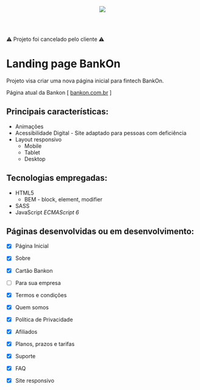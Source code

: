 <p align="center"><img display="block" src="https://i.ibb.co/TmgfPh4/v09-banco-Online-horizontal-shadow.png"></p>


<br>
<br>

:warning: Projeto foi cancelado pelo cliente :warning:

# Landing page BankOn

Projeto visa criar uma nova página inicial para fintech BankOn.

Página atual da Bankon [ <a href="www.bankon.com.br" target="_blank">bankon.com.br</a> ]


## Principais características:
* Animações
* Acessibilidade Digital -  Site adaptado para pessoas com deficiência
* Layout responsivo
  * Mobile
  * Tablet
  * Desktop

## Tecnologias empregadas:
* HTML5
  * BEM - block, element, modifier
* SASS
* JavaScript *ECMAScript 6*


## Páginas desenvolvidas ou em  desenvolvimento:
- [x] Página Inicial
- [x] Sobre
- [X] Cartão Bankon
- [ ] Para sua empresa
- [X] Termos e condições
- [x] Quem somos
- [X] Política de Privacidade
- [x] Afiliados
- [x] Planos, prazos e tarifas
- [x] Suporte
- [x] FAQ
- [X] Site responsivo

